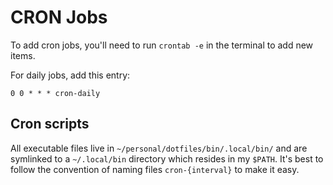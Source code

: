 # CRON Jobs

To add cron jobs, you'll need to run `crontab -e` in the terminal to add new items.

For daily jobs, add this entry:

```
0 0 * * * cron-daily
```

## Cron scripts

All executable files live in `~/personal/dotfiles/bin/.local/bin/` and are symlinked to a `~/.local/bin` directory which resides in my `$PATH`. It's best to follow the convention of naming files `cron-{interval}` to make it easy.

